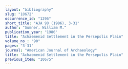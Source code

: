 ```yaml
---
layout: "bibliography"
slug: "10672"
occurrence_id: "1296"
short_title: "AJA 90 (1986), 3-31"
author: "Sumner, William M."
publication_year: "1986"
title: "Achaemenid Settlement in the Persepolis Plain"
volume_no_: "90"
pages: "3-31"
journal: "American Journal of Archaeology"
title: "Achaemenid Settlement in the Persepolis Plain"
previous_item: "10675"
---
```

